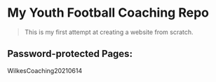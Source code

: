 # My Youth Football Coaching Repo   
> This is my first attempt at creating a website from scratch.

## Password-protected Pages:
WilkesCoaching20210614
